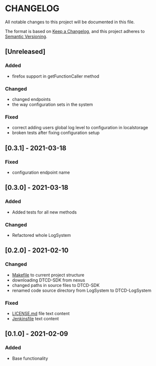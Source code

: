 # **CHANGELOG**

All notable changes to this project will be documented in this file.

The format is based on [Keep a Changelog](https://keepachangelog.com/en/1.0.0/),
and this project adheres to [Semantic Versioning](https://semver.org/spec/v2.0.0.html).

## [Unreleased]

### Added

- firefox support in getFunctionCaller method

### Changed

- changed endpoints
- the way configuration sets in the system

### Fixed

- correct adding users global log level to configuration in localstorage
- broken tests after fixing configuration setup

## [0.3.1] - 2021-03-18

### Fixed

- configuration endpoint name

## [0.3.0] - 2021-03-18

### Added

- Added tests for all new methods

### Changed

- Refactored whole LogSystem

## [0.2.0] - 2021-02-10

### Changed

- [Makefile](Makefile) to current project structure
- downloading DTCD-SDK from nexus
- changed paths in source files to DTCD-SDK
- renamed code source directory from LogSystem to DTCD-LogSystem

### Fixed

- [LICENSE.md](LICENSE.md) file text content
- [Jenkinsfile](Jenkinsfile) text content

## [0.1.0] - 2021-02-09

### Added

- Base functionality
